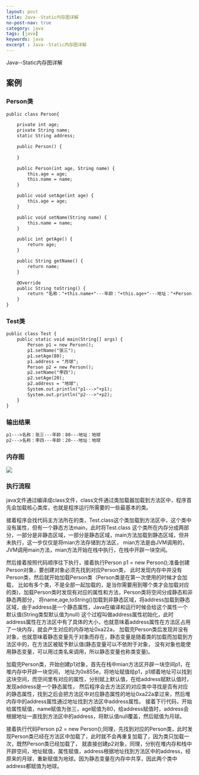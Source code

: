 ```yaml
---
layout: post
title: Java--Static内存图详解
no-post-nav: true
category: java
tags: [java]
keywords: java
excerpt : Java--Static内存图详解
---
```

Java--Static内存图详解

## 案例
### Person类

``` xml
public class Person{

    private int age;
    private String name;
    static String address;

	public Person() {
	
	}

	public Person(int age, String name) {
        this.age = age;
        this.name = name;
    }

    public void setAge(int age) {
        this.age = age;
    }

    public void setName(String name) {
        this.name = name;
    }

    public int getAge() {
        return age;
    }

    public String getName() {
        return name;
    }

	@Override
	public String toString() {
		return "名称："+this.name+"---年龄："+this.age+"---地址："+Person.address;
	}
}
```

### Test类

``` xml
public class Test {
    public static void main(String[] args) {
	    Person p1 = new Person();
	    p1.setName("张三");
	    p1.setAge(80);
	    p1.address = "月球";
	    Person p2 = new Person();
	    p2.setName("李四");
	    p2.setAge(20);
	    p2.address = "地球";
	    System.out.println("p1--->"+p1);
	    System.out.println("p2--->"+p2);
    }
}
```

### 输出结果

``` xml
p1--->名称：张三---年龄：80---地址：地球
p2--->名称：李四---年龄：20---地址：地球
```
### 内存图

![](https://luopengfei3000.github.io/assets/images/2019/article/2019-03-12-java-memory-diagrams/2019-03-12-java-memory-diagrams.png)

### 执行流程

<p>java文件通过编译成class文件，class文件通过类加载器加载到方法区中，程序首先会加载核心类库，也就是程序运行所需要的一些最基本的类。</p>

<p>接着程序会找代码主方法所在的类，Test.class这个类加载到方法区中，这个类中没有属性，但有一个静态方法main，此时将Test.class
这个类所在内存分成两部分，一部分是非静态区域，一部分是静态区域，main方法加载到静态区域，但并未执行，这一步仅仅是将mian方法存储到方法区，
mian方法是由JVM调用的，JVM调用main方法，mian方法开始在栈中执行，在栈中开辟一块空间。</p>

<p>然后接着按照代码顺序往下执行，接着执行Person p1 = new Person();准备创建Person对象，要创建对象必须先找到对应Person类，
此时发现内存中并没有Person类，然后就开始加载Person类（Person类是在第一次使用的时候才会加载，
比如有多个类，不是全部一起加载的，是当你需要用到哪个类才会加载对应的类)，加载Person类时发现有对应的属性和方法，Person类将空间分成静态和非静态两部分，
将name,age,toString()加载到非静态区域，将address加载到静态区域，由于address是一个静态属性，Java在编译和运行时候会给这个属性一个默认值(String类型默认值为null)
这个过程叫做address属性初始化，此时address属性在方法区中有了具体的大小，也就意味着address属性在方法区占用了一块内存，就会产生对应的内存地址0xa22a，
加载完Person类后发现并没有对象，也就意味着静态变量先于对象而存在，静态变量是随着类的加载而加载到方法区中的，在方法区被赋予默认值(静态变量可以不依附于对象，
没有对象也能使用静态变量，可以用过类名来调用，所以静态变量也称类变量)。</p>

<p>加载完Person类，开始创建p1对象，首先在栈中mian方法区开辟一块空间p1，在堆内存中开辟一块空间，
地址为0x855e，将地址赋值给p1，p1顺着地址可以找到这块空间，而空间里有对应的属性，分别赋上默认值，在给address赋默认值时，发现address是一个静态属性，
然后程序会去方法区的对应类中寻找是否有对应的静态属性，找到之后会把方法区中对应静态属性的地址0xa22a拿过来，然后堆内存中的address属性通过地址找到方法区中address属性。
接着下行代码，开始给属性赋值，name赋值为张三，age赋值为80，给address赋值时，address会根据地址一直找到方法区中的address，将默认值null覆盖，然后赋值为月球。</p>

<p>接着执行代码Person p2 = new Person();同理，先找到对应的Person类，此时发现Person类已经在方法区中加载了，此时就不会再重复加载了，因为类只加载一次，既然Person类已经加载了，
就直接创建p2对象，同理，分别在堆内存和栈中开辟空间，地址赋值，属性赋值，address根据地址找到方法区中的address，经原来的月球，重新赋值为地球。因为静态变量在内存中共享，因此两个类中address都赋值为地球。</p>